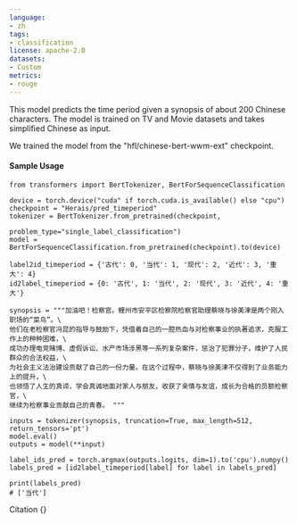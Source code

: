 ```yaml
---
language:
- zh
tags:
- classification
license: apache-2.0
datasets:
- Custom
metrics:
- rouge
---
```

This model predicts the time period given a synopsis of about 200 Chinese characters.
The model is trained on TV and Movie datasets and takes simplified Chinese as input.

We trained the model from the "hfl/chinese-bert-wwm-ext" checkpoint.

#### Sample Usage
    from transformers import BertTokenizer, BertForSequenceClassification
    
    device = torch.device("cuda" if torch.cuda.is_available() else "cpu")
    checkpoint = "Herais/pred_timeperiod"
    tokenizer = BertTokenizer.from_pretrained(checkpoint, 
                                              problem_type="single_label_classification")
    model = BertForSequenceClassification.from_pretrained(checkpoint).to(device)
    
    label2id_timeperiod = {'古代': 0, '当代': 1, '现代': 2, '近代': 3, '重大': 4}
    id2label_timeperiod = {0: '古代', 1: '当代', 2: '现代', 3: '近代', 4: '重大'}

    synopsis = """加油吧！检察官。鲤州市安平区检察院检察官助理蔡晓与徐美津是两个刚入职场的“菜鸟”。\
    他们在老检察官冯昆的指导与鼓励下，凭借着自己的一腔热血与对检察事业的执著追求，克服工作上的种种困难，\
    成功办理电竞赌博、虚假诉讼、水产市场涉黑等一系列复杂案件，惩治了犯罪分子，维护了人民群众的合法权益，\
    为社会主义法治建设贡献了自己的一份力量。在这个过程中，蔡晓与徐美津不仅得到了业务能力上的提升，\
    也领悟了人生的真谛，学会真诚地面对家人与朋友，收获了亲情与友谊，成长为合格的员额检察官，\
    继续为检察事业贡献自己的青春。 """
    
    inputs = tokenizer(synopsis, truncation=True, max_length=512, return_tensors='pt')
    model.eval()
    outputs = model(**input)
        
    label_ids_pred = torch.argmax(outputs.logits, dim=1).to('cpu').numpy()
    labels_pred = [id2label_timeperiod[label] for label in labels_pred]
    
    print(labels_pred)
    # ['当代']
    
 Citation
{}